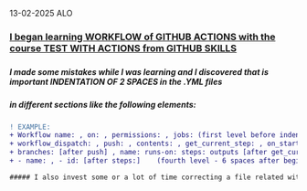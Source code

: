 13-02-2025
ALO

### <ins>I began learning WORKFLOW of GITHUB ACTIONS with the course TEST WITH ACTIONS from GITHUB SKILLS</ins>
###
##### I made some mistakes while I was learning and I discovered that is important INDENTATION OF 2 SPACES in the .YML files
##### in different sections like the following elements: 
##### 
```diff
! EXAMPLE:
+ Workflow name: , on: , permissions: , jobs: (first level before indentation of 2 spaces)
+ workflow_dispatch: , push: , contents: , get_current_step: , on_start: (second level - 2 spaces)
+ branches: [after push] , name: runs-on: steps: outputs [after get_current_step:]   (third level - 4 spaces after beginning)
+ - name: , - id: [after steps:]    (fourth level - 6 spaces after beginning)

##### I also invest some or a lot of time correcting a file related with a STEP in the course TEST WITH ACTIONS from GITHUB SKILLS 
